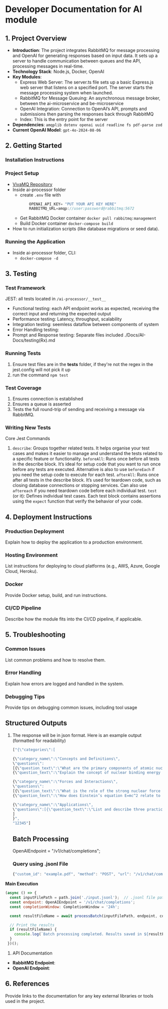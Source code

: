 
# Developer Documentation for AI module
## 1. Project Overview
- **Introduction**: 
The project integrates RabbitMQ for message processing and OpenAI for generating responses based on input data. It sets up a server to handle communication between queues and the API, processing messages in real-time.
- **Technology Stack**: Node.js, Docker, OpenAI 
- **Key Modules**: 
  - Express Web Server: The server.ts file sets up a basic Express.js web server that listens on a specified port. The server starts the message processing system when launched.
  - RabbitMQ for Message Queuing: An asynchronous message broker, between the ai-microservice and be-microservice
  - OpenAI Integration: Connection to OpenAI’s API, prompts and submissions then parsing the responses back through RabbitMQ
  - Index: This is the entry point for the server
- **Dependencies**: `amqplib dotenv openai uuid readline fs pdf-parse zod`
- **Current OpenAI Model**: `gpt-4o-2024-08-06`

## 2. Getting Started
### Installation Instructions
### Project Setup
- [VivaMQ Repository](https://github.com/NevadaComp4050/VivaMQ)
- Inside ai-processor folder
  - create `.env` file with
    ``` js
        OPENAI_API_KEY= "PUT YOUR API KEY HERE"
        RABBITMQ_URL=amqp://user:password@rabbitmq:5672
    ```
  - Get RabbitMQ Docker container `docker pull rabbitmq:management`
  - Build Docker container `docker-compose build`
- How to run initialization scripts (like database migrations or seed data).
### Running the Application
- Inside ai-processor folder, CLI:
  - `docker-compose -d`

## 3. Testing
### Test Framework
JEST: all tests located in `/ai-processor/__test__`
  - Functional testing: each API endpoint works as expected, receiving the correct input and returning the expected output
  - Performance testing: Latency, throughput, scalability
  - Integration testing: seemless dataflow between components of system
  - Error Handling testing: 
  - Prompt and Response testing: Separate files included ./Docs/AI-Docs/testing(Rx).md
 
### Running Tests
1. Ensure test files are in the __tests__ folder, if they're not the regex in the jest.config will not pick it up
2. run the command `npm test`

### Test Coverage
1. Ensures connection is established
2. Ensures a queue is asserted
3. Tests the full round-trip of sending and receiving a message via RabbitMQ.

### Writing New Tests
Core Jest Commands
1. `describe`: Groups together related tests. It helps organise your test cases and makes it easier to manage and understand the tests related to a specific feature or functionality.
`beforeAll`: Runs once before all tests in the describe block. It’s ideal for setup code that you want to run once before any tests are executed. Alternative is also to use `beforeEach` if you need the setup code to execute for each test.
`afterAll`: Runs once after all tests in the describe block. It’s used for teardown code, such as closing database connections or stopping services. Can also use `aftereach` if you need teardown code before each individual test.
`test` (or it): Defines individual test cases. Each test block contains assertions using the `expect` function that verify the behavior of your code.

## 4. Deployment Instructions
### Production Deployment
Explain how to deploy the application to a production environment.
### Hosting Environment
List instructions for deploying to cloud platforms (e.g., AWS, Azure, Google Cloud, Heroku).
### Docker
Provide Docker setup, build, and run instructions.
### CI/CD Pipeline
Describe how the module fits into the CI/CD pipeline, if applicable.

## 5. Troubleshooting
### Common Issues
List common problems and how to resolve them.
### Error Handling
Explain how errors are logged and handled in the system.
### Debugging Tips
Provide tips on debugging common issues, including tool usage


## Structured Outputs
1. The response will be in json format. Here is an example output (formatted for readability)
   ```javascript
   ["{\"categories\":[
   
   {\"category_name\":\"Concepts and Definitions\",        
   \"questions\":
   [{\"question_text\":\"What are the primary components of atomic nuclei studied in nuclear physics?\"},
   {\"question_text\":\"Explain the concept of nuclear binding energy and its relation to stability.\"}]},
   
   {\"category_name\":\"Forces and Interactions\",
   \"questions\":
   [{\"question_text\":\"What is the role of the strong nuclear force in atomic nuclei?\"},
   {\"question_text\":\"How does Einstein’s equation E=mc^2 relate to nuclear physics?\"}]},
   
   {\"category_name\":\"Applications\",
   \"questions\":[{\"question_text\":\"List and describe three practical applications of nuclear physics in different fields.\"}]}
   ]
   }",
   "12345"]
   ```
   
   ## Batch Processing
   OpenAIEndpoint = "/v1/chat/completions";
   
   ### Query using .jsonl File

   ``` js
   {"custom_id": "example.pdf", "method": "POST", "url": "/v1/chat/completions", "body": {"model": "gpt-4o-2024-08-06", "messages": [{"role": "user", "content": "Return five questions to assess understanding of the following text:\n\nThis is the content of example.pdf."}],"max_tokens": 1000}}
   ```

**Main Execution**
``` javascript
(async () => {
  const inputFilePath = path.join('./input.jsonl');  // .jsonl file path
  const endpoint: OpenAIEndpoint = '/v1/chat/completions'; 
  const completionWindow: CompletionWindow = '24h';

  const resultFileName = await processBatch(inputFilePath, endpoint, completionWindow);

  // Print the results
  if (resultFileName) {
    console.log(`Batch processing completed. Results saved in ${resultFileName}`);
  }
 })();

```

1. API Documentation 
- **RabbitMQ Endpoint**:
- **OpenAI Endpoint**: 


## 6. References
Provide links to the documentation for any key external libraries or tools used in the project.


